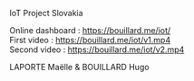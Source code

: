 IoT Project Slovakia  
  
  
Online dashboard : https://bouillard.me/iot/  
First video : https://bouillard.me/iot/v1.mp4  
Second video : https://bouillard.me/iot/v2.mp4  
  
  
 LAPORTE Maëlle & BOUILLARD Hugo
